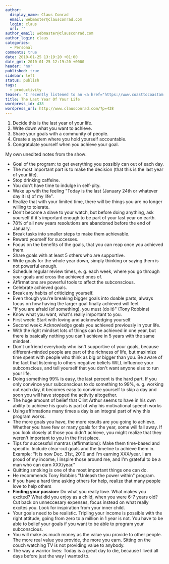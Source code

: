 ```yaml
---
author:
  display_name: Claus Conrad
  email: webmaster@clausconrad.com
  login: claus
  url: ''
author_email: webmaster@clausconrad.com
author_login: claus
categories:
  - Personal
comments: true
date: 2010-01-25 13:19:20 +01:00
date_gmt: 2010-01-25 12:19:20 +0000
header: 'no'
published: true
sidebar: left
status: publish
tags:
  - productivity
teaser: 'I recently listened to an <a href="https://www.coasttocoastam.com/show/2010-01-20-show/">interview with Clint Arthur</a> about his "Last year of your life" program, which I found interesting. The program''s five basic steps are:'
title: The Last Year Of Your Life
wordpress_id: 438
wordpress_url: http://www.clausconrad.com/?p=438
---
```

1.  Decide this is the last year of your life.
2.  Write down what you want to achieve.
3.  Share your goals with a community of people.
4.  Create a system where you hold yourself accountable.
5.  Congratulate yourself when you achieve your goal.

My own unedited notes from the show:

*   Goal of the program: to get everything you possibly can out of each day.
*   The most important part is to make the decision (that this is the last year of your life).
*   Stop drinking caffeine.
*   You don't have time to indulge in self-pity.
*   Wake up with the feeling "Today is the last (January 24th or whatever day it is) of my life".
*   Realize that with your limited time, there will be things you are no longer willing to tolerate.
*   Don't become a slave to your watch, but before doing anything, ask yourself if it's important enough to be part of your last year on earth.
*   78% of all new years resolutions are abandoned before the end of January.
*   Break tasks into smaller steps to make them achievable.
*   Reward yourself for successes.
*   Focus on the benefits of the goals, that you can reap once you achieved them.
*   Share goals with at least 5 others who are supportive.
*   Write goals for the whole year down, simply thinking or saying them is not powerful enough.
*   Schedule regular review times, e. g. each week, where you go through your goals and cross the achieved ones of.
*   Affirmations are powerful tools to affect the subconscious.
*   Celebrate achieved goals.
*   Break any habits of criticizing yourself.
*   Even though you're breaking bigger goals into doable parts, always focus on how having the larger goal finally achieved will feel.
*   "If you are afraid (of something), you must (do it)" (Tony Robbins)
*   Know what you want, what's really important to you.
*   First week: Start with loving and acknowledging yourself.
*   Second week: Acknowledge goals you achieved previously in your life.
*   With the right mindset lots of things can be achieved in one year, but there is basically nothing you can't achieve in 5 years with the same mindset.
*   Don't unfriend everybody who isn't supportive of your goals, because different-minded people are part of the richness of life, but maximize time spent with people who think as big or bigger than you. Be aware of the fact that listening to others negative beliefs WILL influence your subconscious, and tell yourself that you don't want anyone else to run your life.
*   Doing something 99% is easy, the last percent is the hard part. If you only convince your subconscious to do something to 99%, e. g. working out each day, it becomes easy to convince yourself to skip a day and soon you will have stopped the activity altogether.
*   The huge amount of belief that Clint Arthur seems to have in his own ability to achieve his goals is part of why his motivational speech works
*   Using affirmations many times a day is an integral part of why this program works.
*   The more goals you have, the more results are you going to achieve. Whether you have few or many goals for the year, some will fall away. If you look closely at those you didn't achieve, you might realize that they weren't important to you in the first place.
*   Tips for successful mantras (affirmations): Make them time-based and specific. Include clear-cut goals and the timeline to achieve them in. Example: "It is now Dec. 31st, 2010 and I'm earning XXX/year. I am proud of my income, I inspire those around me, and I'm grateful to be a man who can earn XXX/year."
*   Quitting smoking is one of the most important things one can do.
*   He recommends Tony Robbins "Unleash the power within" program.
*   If you have a hard time asking others for help, realize that many people love to help others
*   **Finding your passion:** Do what you really love. What makes you excited? What did you enjoy as a child, when you were 6-7 years old? Cut back on unneccesary expenses, focus instead on what really excites you. Look for inspiration from your inner child.
*   Your goals need to be realistic. Tripling your income is possible with the right attitude, going from zero to a million in 1 year is not. You have to be able to belief your goals if you want to be able to program your subconscious.
*   You will make as much money as the value you provide to other people. The more real value you provide, the more you earn. Sitting on the couch watching TV is not providing value to anybody.
*   The way a warrior lives: Today is a great day to die, because I lived all days before just the way I wanted to.

